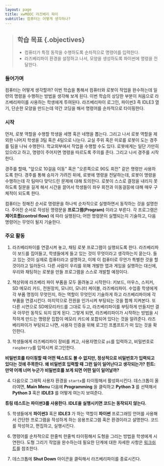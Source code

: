 ```yaml
---
layout: page
title: xwMOOC 라즈베리 파이
subtitle: 컴퓨터는 어떻게 생각하나?
---
```


> ## 학습 목표 {.objectives}
>
> * 컴퓨터가 특정 동작을 수행하도록 순차적으로 명령어를 입력한다.
> * 라즈베리파이 환경을 설정하고 나서, 모양을 생성하도록 파이썬에 명령을 전달한다.


### 들어가며

컴퓨터는 어떻게 생각할까? 이번 학습을 통해서 컴퓨터와 로봇이 작업을 완수하는데 일련의 명령을 수행하는 방법을 생각해 보게 된다.
이번 학습의 상당한 부분이 처음으로 라즈베리파이를 사용하는 학생에게 투여된다. 라즈베리파이 로그인, 파이썬3 즉 IDLE3 열기, 단순한 모양을 만드는데 약간 코딩을 해서 명령어를 순차적으로 타이핑한다.

### 시작

먼저, 로봇 역할을 수행할 학생을 세명 혹은 네명을 뽑는다.
그리고 나서 로봇 역할을 제외한 나머지 학생을 3팀 혹은 4팀으로 나눈다.
교실 주위 혹은 미로를 로봇이 도는 경주를 팀을 나눠 수행한다.
학교외부에서 작업을 수행할 수도 있다.
로봇에게는 일단 가만히 있으라고 하고, 명령이 주어지면 명령을 따르도록 주의를 준다. 그리고 나서 경주를 시작한다.

경주를 할때, "앞으로 10걸음 이동" 혹은 "오른쪽으로 90도 회전" 같은 명령만 사용하도록 한다.
경주를 통해 승자가 가려진 뒤에, 로봇에 명령을 전달하는데, 로봇이 명령을 수행하는데 각 팀마다 맞닥드린 문제에 대해 토의한다.
로봇이 스스로 결정을 내리지 못하도록 질문을 길게 해서 시간을 끌어서 학생들이 좌우 회전과 이동걸믕에 대해 매우 구체적이 되도록 한다.

컴퓨터는 정해진 순서로 명령문을 하나씩 순차적으로 실행하면서 동작하는 것을 설명한다. 주어진 순서로 작성된 명령문을 **프로그램(Program)** 이라고 부른다.
각 프로그램은 **제어흐름(control flow)** 에 따라 실행된다; 어떤 명령문이 실핼되는지 기술하고, 다음 명령어는 무엇이 될지 기술한다.

### 주요 활동

1. 라즈베리파이를 연결시켜 놓고, 채팅 로봇 프로그램이 실행되도록 한다.
라즈베리파이 보드를 집어들고, 학생들에게 들고 있는 것이 무엇이라고 생각하는지 묻는다. 들고 있는 것이 실제로 컴퓨터라고 설명하고, 이제 이 컴퓨터로 무언가 특별한 것을 할 것이라고 일러둔다. 다른 사람이 우리를 위해 개발한 앱과 게임을 실행하는 대신에, 우리와 채팅하는 로봇을 만들 프로그램을 스스로 개발할 예정이다.

2. 책상위에 라즈베리 파이 부품을 모두 올려놓고 시작한다: 키보드, 마우스, 스피커, SD 메모리 카드, 전원장치, 모니터, 모니터 케이블, 라즈베리파이.
수업중 학생에게 각 부품 명칭이 무엇인지, 하는 역할이 무엇인지 기술하게 하고 라즈베리파이에 각 부품을 연결시킨다. 마지막으로 전원을 인가시켜 부팅되는 것을 함께 지켜본다. 또다른 시연으로 SD메모리카드를 그대로 두고, 라즈베리파이를 부팅하게 만들지만 결국 아무런 동작도 되지 않게 된다.
그렇게 되면, 라즈베리파이가 시작하는 방법을 시작하게 만드는 명령문 집합이 메모리 카드에 포합되어 있다는 것을 알려준다.
라즈베리파이가 부팅되고 나면, 사용자 인증을 위해 로그인 프롬프트가 떠 있는 것을 확인한다.

3. 학생들에게 라즈베리파이 장비를 켜고, 사용자명으로 `pi`를 입력하고, 비밀번호로 `raspberry`를 입력시켜 로그인한다.

**비밀번호를 타이핑할 때 어떤 텍스트도 볼 수 없지만, 정상적으로 비밀번호가 입력되고 있다는 것에 주목한다. 왜 비밀번호 입력할 때 그런 일이 일어난다고 생각되는가? 힌트: 만약 어깨 너머 누군가 비밀번호를 보게 되면 어떤 일이 일어날까?**

4. 다음으로 그래픽 사용자 환경을 `startx`를 타이핑해서 활성화시킨다.
데스크톱이 올라여면, **Main Menu** 다음에 **Programming** 을 클릭하고 **Python 3** 를 선택해서 **Python 3** 혹은 **IDLE3** 를 어떻게 여는지 보여준다.

**튜링 테스트는 파이썬3를 사용한다. IDLE을 실행시키면 코드는 동작되지 않는다.**

5. 학생들에게 **파이썬3** 혹은 **IDLE3** 가 하는 역할이 **파이썬** 프로그래밍 언어를 사용해서 간단한 프로그램을 작성하게 하는 응용프로그램 혹은 환경이라고 설명한다. 코드를 작성하고, 편집하고, 실행시킨다.

6.  명령어를 순차적으로 한줄씩 한줄씩 타이핑해서 도형을 그리는 방법을 학생에게 시연한다. 도형 그리기 작업을 완수하는데 필요한 단계에 대한 자세한 사항은 [워크쉬트](rpi-turing-worksheet.html)를 참조한다.

7. 데스크톱에 **Shut Down** 아이콘을 클릭해서 라즈베리파이를 종료시킨다.



























